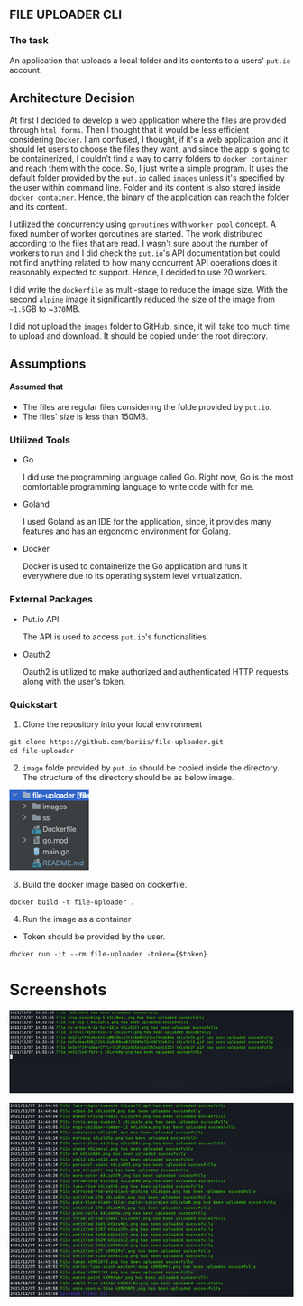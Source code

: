 ## FILE UPLOADER CLI

### The task
An application that uploads a local folder and its contents to a users' `put.io` account.

## Architecture Decision

At first I decided to develop a web application where the files are provided through `html forms`. Then I thought
that it would be less efficient considering `Docker`. I am confused, I thought, if it's a web application and it should let 
users to choose the files they want, and since the app is going to be containerized, I couldn't find a way to carry
folders to `docker container` and reach them with the code. So, I just write a simple program. It uses the default folder provided by the `put.io` called `images` unless
it's specified by the user within command line. Folder and its content is also stored inside `docker container`. Hence, the binary
of the application can reach the folder and its content.

I utilized the concurrency
using `goroutines` with `worker pool` concept. A fixed number of worker goroutines are started. The work distributed
according to the files that are read. I wasn't sure about the number of workers to run and I did check the
`put.io`'s API documentation but could not find anything related to how many concurrent API operations does it
reasonably expected to support. Hence, I decided to use 20 workers.

I did write the `dockerfile` as multi-stage to reduce the image size. With the second `alpine` image it significantly
reduced the size of the image from `~1.5`GB to ~`370`MB.

I did not upload the `images` folder to GitHub, since, it will take too much time to upload and download. It should be copied under the root directory. 

## Assumptions

#### Assumed that

* The files are regular files considering the folde provided by `put.io`.
* The files' size is less than 150MB.

### Utilized Tools
* Go

    I did use the programming language called Go. Right now, Go is the most comfortable programming language to write code with for me.

* Goland

    I used Goland as an IDE for the application, since, it provides many features and has an ergonomic environment for Golang.

* Docker

    Docker is used to containerize the Go application and runs it everywhere due to its operating system level virtualization.

### External Packages

* Put.io API

    The API is used to access `put.io`'s functionalities. 

* Oauth2

    Oauth2 is utilized to make authorized and authenticated HTTP requests along with the user's token.


### Quickstart

1. Clone the repository into your local environment

```
git clone https://github.com/bariis/file-uploader.git
cd file-uploader
```
2. `image` folde provided by `put.io` should be copied inside the directory. The structure of the directory should be as below image.

![directory](./ss/dir.png)

3. Build the docker image based on dockerfile.

```
docker build -t file-uploader .
```

4. Run the image as a container
* Token should be provided by the user.
```
docker run -it --rm file-uploader -token={$token}
```

# Screenshots

![Uploading](./ss/upload.png)

![Finish](./ss/finish.png)



